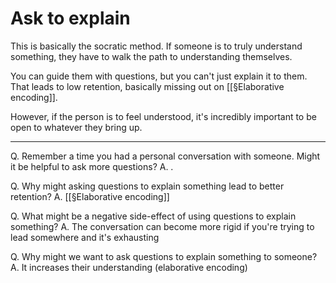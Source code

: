 # Ask to explain
This is basically the socratic method. If someone is to truly understand something, they have to walk the path to understanding themselves.

You can guide them with questions, but you can't just explain it to them. That leads to low retention, basically missing out on [[§Elaborative encoding]]. 

However, if the person is to feel understood, it's incredibly important to be open to whatever they bring up.

---

Q. Remember a time you had a personal conversation with someone. Might it be helpful to ask more questions?
A. .

Q. Why might asking questions to explain something lead to better retention?
A. [[§Elaborative encoding]]

Q. What might be a negative side-effect of using questions to explain something?
A. The conversation can become more rigid if you're trying to lead somewhere and it's exhausting

Q. Why might we want to ask questions to explain something to someone?
A. It increases their understanding (elaborative encoding)

<!-- #p1 -->

<!-- {BearID:824D0697-860A-49D1-A5CD-B2FC5EBE42D7-3636-0000012694FEE959} -->

